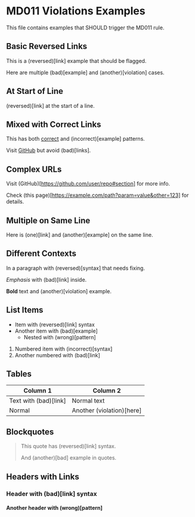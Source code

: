 # MD011 Violations Examples

This file contains examples that SHOULD trigger the MD011 rule.

## Basic Reversed Links

This is a (reversed)[link] example that should be flagged.

Here are multiple (bad)[example] and (another)[violation] cases.

## At Start of Line

(reversed)[link] at the start of a line.

## Mixed with Correct Links

This has both [correct](link) and (incorrect)[example] patterns.

Visit [GitHub](https://github.com) but avoid (bad)[links].

## Complex URLs

Visit (GitHub)[https://github.com/user/repo#section] for more info.

Check (this page)[https://example.com/path?param=value&other=123] for details.

## Multiple on Same Line

Here is (one)[link] and (another)[example] on the same line.

## Different Contexts

In a paragraph with (reversed)[syntax] that needs fixing.

*Emphasis* with (bad)[link] inside.

**Bold** text and (another)[violation] example.

## List Items

- Item with (reversed)[link] syntax
- Another item with (bad)[example]
  - Nested with (wrong)[pattern]

1. Numbered item with (incorrect)[syntax]
2. Another numbered with (bad)[link]

## Tables

| Column 1 | Column 2 |
|----------|----------|
| Text with (bad)[link] | Normal text |
| Normal | Another (violation)[here] |

## Blockquotes

> This quote has (reversed)[link] syntax.
> 
> And (another)[bad] example in quotes.

## Headers with Links

### Header with (bad)[link] syntax

#### Another header with (wrong)[pattern]
